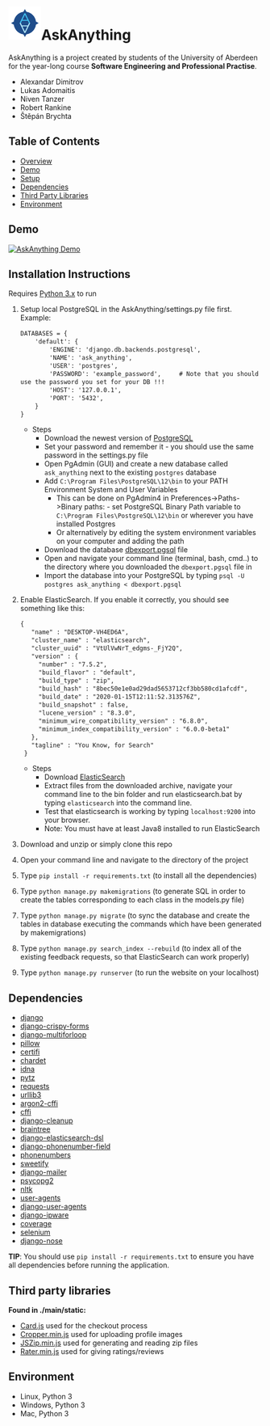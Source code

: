 <img align="left" height="65" width="65" src="./main/static/main/img/logo.png">

# AskAnything 
AskAnything is a project created by students of the University of Aberdeen for the year-long course **Software Engineering and Professional Practise**.
* Alexandar Dimitrov
* Lukas Adomaitis 
* Niven Tanzer
* Robert Rankine
* Štěpán Brychta

##  Table of Contents
* [Overview](#AskAnything)
* [Demo](#Demo)
* [Setup](#Installation-Instructions)
* [Dependencies](#Dependencies)
* [Third Party Libraries](#Third-party-libraries)
* [Environment](#Environment)

## Demo
[![AskAnything Demo](https://media.giphy.com/media/d2ZhZTK55EA2yvTy/giphy.gif)](#)

## Installation Instructions
Requires [Python 3.x](https://www.python.org/downloads/) to run

1. Setup local PostgreSQL in the AskAnything/settings.py file first. Example:
     ```
     DATABASES = {
         'default': {
             'ENGINE': 'django.db.backends.postgresql',
             'NAME': 'ask_anything',
             'USER': 'postgres',
             'PASSWORD': 'example_password',     # Note that you should use the password you set for your DB !!!
             'HOST': '127.0.0.1',
             'PORT': '5432',
         }
     }
     ```
   - Steps
     - Download the newest version of [PostgreSQL](https://www.enterprisedb.com/downloads/postgres-postgresql-downloads)
     - Set your password and remember it - you should use the same password in the settings.py file
     - Open PgAdmin (GUI) and create a new database called ```ask_anything``` next to the existing ```postgres``` database
     - Add ```C:\Program Files\PostgreSQL\12\bin``` to your PATH Environment System and User Variables
       - This can be done on PgAdmin4 in Preferences->Paths->Binary paths: - set PostgreSQL Binary Path variable to ```C:\Program Files\PostgreSQL\12\bin``` or wherever you have installed Postgres
       - Or alternatively by editing the system environment variables on your computer and adding the path
     - Download the database [dbexport.pgsql](./dbexport.pgsql) file 
     - Open and navigate your command line (terminal, bash, cmd..) to the directory where you downloaded the ```dbexport.pgsql``` file in
     - Import the database into your PostgreSQL by typing ```psql -U postgres ask_anything < dbexport.pgsql```
     
     
2. Enable ElasticSearch. If you enable it correctly, you should see something like this:
    ```
    {
       "name" : "DESKTOP-VH4ED6A",
       "cluster_name" : "elasticsearch",
       "cluster_uuid" : "VtUlVwNrT_edgms-_FjY2Q",
       "version" : {
         "number" : "7.5.2",
         "build_flavor" : "default",
         "build_type" : "zip",
         "build_hash" : "8bec50e1e0ad29dad5653712cf3bb580cd1afcdf",
         "build_date" : "2020-01-15T12:11:52.313576Z",
         "build_snapshot" : false,
         "lucene_version" : "8.3.0",
         "minimum_wire_compatibility_version" : "6.8.0",
         "minimum_index_compatibility_version" : "6.0.0-beta1"
       },
       "tagline" : "You Know, for Search"
     }
     ```
   - Steps
       - Download [ElasticSearch](https://www.elastic.co/downloads/elasticsearch?fbclid=IwAR2XbaY92npI5bsGvUCl4zK5UMS17sTKwAJrHt-69dYzC9jO26Ldyj5Lv-M)
       - Extract files from the downloaded archive, navigate your command line to the bin folder and run elasticsearch.bat by typing ```elasticsearch``` into the command line. 
       - Test that elasticsearch is working by typing ```localhost:9200``` into your browser.
       - Note: You must have at least Java8 installed to run ElasticSearch
       
3. Download and unzip or simply clone this repo
4. Open your command line and navigate to the directory of the project
5. Type ```pip install -r requirements.txt``` (to install all the dependencies)
6. Type ```python manage.py makemigrations``` (to generate SQL in order to create the tables corresponding to each class in the models.py file)
7. Type ```python manage.py migrate```        (to sync the database and create the tables in database executing the commands which have been generated by makemigrations)
8. Type ```python manage.py search_index --rebuild``` (to index all of the existing feedback requests, so that ElasticSearch can work properly)
9. Type ```python manage.py runserver```      (to run the website on your localhost)
    
## Dependencies
* [django](https://pypi.org/project/Django/)
* [django-crispy-forms](https://pypi.org/project/django-crispy-forms/)
* [django-multiforloop](https://pypi.org/project/django-multiforloop/)
* [pillow](https://pypi.org/project/Pillow/())
* [certifi](https://pypi.org/project/certifi/)
* [chardet](https://pypi.org/project/chardet/)
* [idna](https://pypi.org/project/idna/)
* [pytz](https://pypi.org/project/pytz/)
* [requests](https://pypi.org/project/requests/)
* [urllib3](https://pypi.org/project/urllib3/)
* [argon2-cffi](https://pypi.org/project/argon2-cffi/)
* [cffi](https://pypi.org/project/cffi/)
* [django-cleanup](https://pypi.org/project/django-cleanup/)
* [braintree](https://pypi.org/project/braintree/)
* [django-elasticsearch-dsl](https://pypi.org/project/django-elasticsearch-dsl/)
* [django-phonenumber-field](https://pypi.org/project/django-phonenumber-field/)
* [phonenumbers](https://pypi.org/project/phonenumbers/)
* [sweetify](https://pypi.org/project/sweetify/)
* [django-mailer](https://pypi.org/project/django-mailer/)
* [psycopg2](https://pypi.org/project/psycopg2/)
* [nltk](https://pypi.org/project/nltk/)
* [user-agents](https://pypi.org/project/user-agents/)
* [django-user-agents](https://pypi.org/project/django-user-agents/)
* [django-ipware](https://pypi.org/project/django-ipware/)
* [coverage](https://pypi.org/project/coverage/)
* [selenium](https://pypi.org/project/selenium/)
* [django-nose](https://pypi.org/project/django-nose/) 

**TIP**: You should use `pip install -r requirements.txt` to ensure you have all dependencies before running the application.

## Third party libraries
**Found in ./main/static:**
* [Card.js](https://github.com/jessepollak/card) used for the checkout process
* [Cropper.min.js](https://fengyuanchen.github.io/cropperjs/) used for uploading profile images
* [JSZip.min.js](https://stuk.github.io/jszip/) used for generating and reading zip files
* [Rater.min.js](https://auxiliary.github.io/rater/) used for giving ratings/reviews

## Environment
* Linux, Python 3
* Windows, Python 3
* Mac, Python 3
